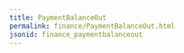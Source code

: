 ```yaml
---
title: PaymentBalanceOut
permalink: finance/PaymentBalanceOut.html
jsonid: finance_paymentbalanceout
---
```


